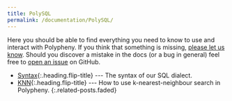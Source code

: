 ```yaml
---
title: PolySQL
permalink: /documentation/PolySQL/
---
```


Here you should be able to find everything you need to know to use and interact with Polypheny. If you think that something is missing, [please let us know](https://github.com/polypheny/Website/issues). Should you discover a mistake in the docs (or a bug in general) feel free to [open an issue](https://github.com/polypheny/Website/issues) on GitHub.

* [Syntax]{:.heading.flip-title} --- The syntax of our SQL dialect.
* [KNN]{:.heading.flip-title} --- How to use k-nearest-neighbour search in Polypheny.
{:.related-posts.faded}


[Syntax]: Syntax.md
[KNN]: KNN.md

